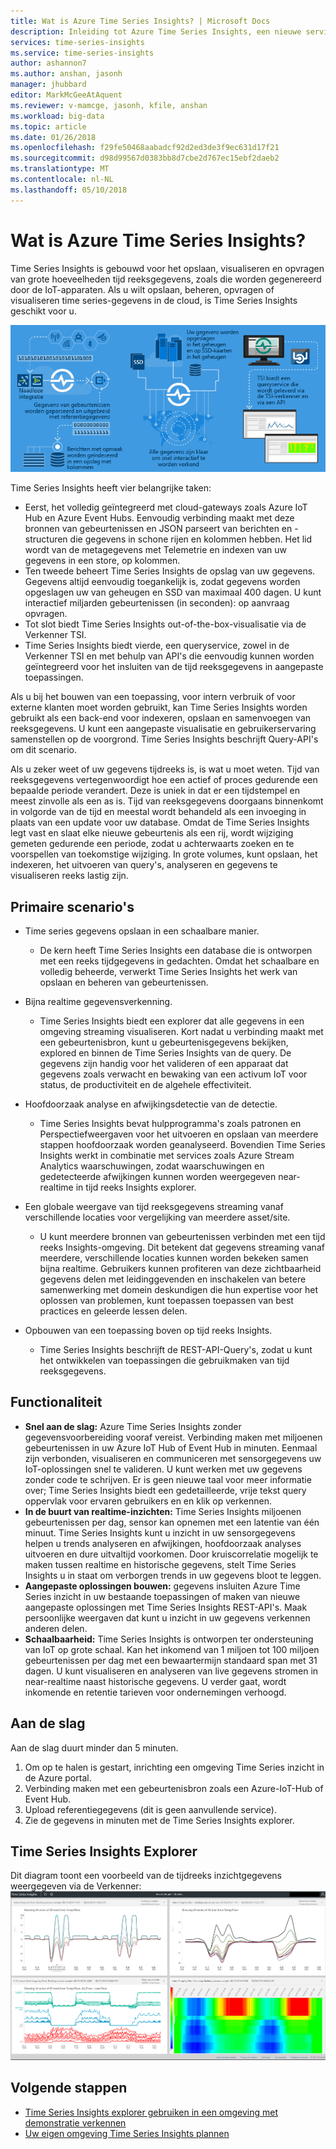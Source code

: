 ```yaml
---
title: Wat is Azure Time Series Insights? | Microsoft Docs
description: Inleiding tot Azure Time Series Insights, een nieuwe service voor het time series-gegevensanalyse en IoT-oplossingen.
services: time-series-insights
ms.service: time-series-insights
author: ashannon7
ms.author: anshan, jasonh
manager: jhubbard
editor: MarkMcGeeAtAquent
ms.reviewer: v-mamcge, jasonh, kfile, anshan
ms.workload: big-data
ms.topic: article
ms.date: 01/26/2018
ms.openlocfilehash: f29fe50468aabadcf92d2ed3de3f9ec631d17f21
ms.sourcegitcommit: d98d99567d0383bb8d7cbe2d767ec15ebf2daeb2
ms.translationtype: MT
ms.contentlocale: nl-NL
ms.lasthandoff: 05/10/2018
---
```

# <a name="what-is-azure-time-series-insights"></a>Wat is Azure Time Series Insights?

Time Series Insights is gebouwd voor het opslaan, visualiseren en opvragen van grote hoeveelheden tijd reeksgegevens, zoals die worden gegenereerd door de IoT-apparaten.  Als u wilt opslaan, beheren, opvragen of visualiseren time series-gegevens in de cloud, is Time Series Insights geschikt voor u.  

![Time Series Insights stroomdiagram](media/overview/time-series-insights-flowchart.png)

Time Series Insights heeft vier belangrijke taken:

- Eerst, het volledig geïntegreerd met cloud-gateways zoals Azure IoT Hub en Azure Event Hubs. Eenvoudig verbinding maakt met deze bronnen van gebeurtenissen en JSON parseert van berichten en -structuren die gegevens in schone rijen en kolommen hebben. Het lid wordt van de metagegevens met Telemetrie en indexen van uw gegevens in een store, op kolommen.
- Ten tweede beheert Time Series Insights de opslag van uw gegevens. Gegevens altijd eenvoudig toegankelijk is, zodat gegevens worden opgeslagen uw van geheugen en SSD van maximaal 400 dagen. U kunt interactief miljarden gebeurtenissen (in seconden): op aanvraag opvragen.
- Tot slot biedt Time Series Insights out-of-the-box-visualisatie via de Verkenner TSI.  
- Time Series Insights biedt vierde, een queryservice, zowel in de Verkenner TSI en met behulp van API's die eenvoudig kunnen worden geïntegreerd voor het insluiten van de tijd reeksgegevens in aangepaste toepassingen.  

Als u bij het bouwen van een toepassing, voor intern verbruik of voor externe klanten moet worden gebruikt, kan Time Series Insights worden gebruikt als een back-end voor indexeren, opslaan en samenvoegen van reeksgegevens. U kunt een aangepaste visualisatie en gebruikerservaring samenstellen op de voorgrond.  Time Series Insights beschrijft Query-API's om dit scenario.  

Als u zeker weet of uw gegevens tijdreeks is, is wat u moet weten.  Tijd van reeksgegevens vertegenwoordigt hoe een actief of proces gedurende een bepaalde periode verandert.  Deze is uniek in dat er een tijdstempel en meest zinvolle als een as is.  Tijd van reeksgegevens doorgaans binnenkomt in volgorde van de tijd en meestal wordt behandeld als een invoeging in plaats van een update voor uw database.  Omdat de Time Series Insights legt vast en slaat elke nieuwe gebeurtenis als een rij, wordt wijziging gemeten gedurende een periode, zodat u achterwaarts zoeken en te voorspellen van toekomstige wijziging.  In grote volumes, kunt opslaan, het indexeren, het uitvoeren van query's, analyseren en gegevens te visualiseren reeks lastig zijn.  

## <a name="primary-scenarios"></a>Primaire scenario's

- Time series gegevens opslaan in een schaalbare manier.  
  - De kern heeft Time Series Insights een database die is ontworpen met een reeks tijdgegevens in gedachten.  Omdat het schaalbare en volledig beheerde, verwerkt Time Series Insights het werk van opslaan en beheren van gebeurtenissen.

- Bijna realtime gegevensverkenning.  
  - Time Series Insights biedt een explorer dat alle gegevens in een omgeving streaming visualiseren.  Kort nadat u verbinding maakt met een gebeurtenisbron, kunt u gebeurtenisgegevens bekijken, explored en binnen de Time Series Insights van de query.  De gegevens zijn handig voor het valideren of een apparaat dat gegevens zoals verwacht en bewaking van een activum IoT voor status, de productiviteit en de algehele effectiviteit.  

- Hoofdoorzaak analyse en afwijkingsdetectie van de detectie.
  - Time Series Insights bevat hulpprogramma's zoals patronen en Perspectiefweergaven voor het uitvoeren en opslaan van meerdere stappen hoofdoorzaak worden geanalyseerd.  Bovendien Time Series Insights werkt in combinatie met services zoals Azure Stream Analytics waarschuwingen, zodat waarschuwingen en gedetecteerde afwijkingen kunnen worden weergegeven near-realtime in tijd reeks Insights explorer.  

- Een globale weergave van tijd reeksgegevens streaming vanaf verschillende locaties voor vergelijking van meerdere asset/site.
  - U kunt meerdere bronnen van gebeurtenissen verbinden met een tijd reeks Insights-omgeving.  Dit betekent dat gegevens streaming vanaf meerdere, verschillende locaties kunnen worden bekeken samen bijna realtime.  Gebruikers kunnen profiteren van deze zichtbaarheid gegevens delen met leidinggevenden en inschakelen van betere samenwerking met domein deskundigen die hun expertise voor het oplossen van problemen, kunt toepassen toepassen van best practices en geleerde lessen delen.

- Opbouwen van een toepassing boven op tijd reeks Insights. 
  - Time Series Insights beschrijft de REST-API-Query's, zodat u kunt het ontwikkelen van toepassingen die gebruikmaken van tijd reeksgegevens.

## <a name="capabilities"></a>Functionaliteit

- **Snel aan de slag:** Azure Time Series Insights zonder gegevensvoorbereiding vooraf vereist. Verbinding maken met miljoenen gebeurtenissen in uw Azure IoT Hub of Event Hub in minuten. Eenmaal zijn verbonden, visualiseren en communiceren met sensorgegevens uw IoT-oplossingen snel te valideren. U kunt werken met uw gegevens zonder code te schrijven.
Er is geen nieuwe taal voor meer informatie over; Time Series Insights biedt een gedetailleerde, vrije tekst query oppervlak voor ervaren gebruikers en en klik op verkennen.
- **In de buurt van realtime-inzichten:** Time Series Insights miljoenen gebeurtenissen per dag, sensor kan opnemen met een latentie van één minuut. Time Series Insights kunt u inzicht in uw sensorgegevens helpen u trends analyseren en afwijkingen, hoofdoorzaak analyses uitvoeren en dure uitvaltijd voorkomen. Door kruiscorrelatie mogelijk te maken tussen realtime en historische gegevens, stelt Time Series Insights u in staat om verborgen trends in uw gegevens bloot te leggen.
- **Aangepaste oplossingen bouwen:** gegevens insluiten Azure Time Series inzicht in uw bestaande toepassingen of maken van nieuwe aangepaste oplossingen met Time Series Insights REST-API's. Maak persoonlijke weergaven dat kunt u inzicht in uw gegevens verkennen anderen delen.
- **Schaalbaarheid:** Time Series Insights is ontworpen ter ondersteuning van IoT op grote schaal. Kan het inkomend van 1 miljoen tot 100 miljoen gebeurtenissen per dag met een bewaartermijn standaard span met 31 dagen. U kunt visualiseren en analyseren van live gegevens stromen in near-realtime naast historische gegevens. U verder gaat, wordt inkomende en retentie tarieven voor ondernemingen verhoogd.

## <a name="getting-started"></a>Aan de slag
Aan de slag duurt minder dan 5 minuten. 

1.  Om op te halen is gestart, inrichting een omgeving Time Series inzicht in de Azure portal. 
2.  Verbinding maken met een gebeurtenisbron zoals een Azure-IoT-Hub of Event Hub.  
3.  Upload referentiegegevens (dit is geen aanvullende service).
4.  Zie de gegevens in minuten met de Time Series Insights explorer.

## <a name="time-series-insights-explorer"></a>Time Series Insights Explorer
Dit diagram toont een voorbeeld van de tijdreeks inzichtgegevens weergegeven via de Verkenner: ![Time Series Insights explorer](media/time-series-insights-explorer/explorer4.png)

## <a name="next-steps"></a>Volgende stappen
 - [Time Series Insights explorer gebruiken in een omgeving met demonstratie verkennen](./time-series-quickstart.md)
 - [Uw eigen omgeving Time Series Insights plannen](time-series-insights-environment-planning.md)

